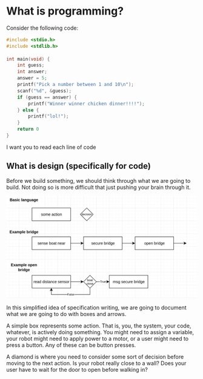 # What is programming? 

Consider the following code: 

```cpp
#include <stdio.h>
#include <stdlib.h>

int main(void) {
    int guess; 
    int answer;
    answer = 5;
    printf("Pick a number between 1 and 10\n");
    scanf("%d", &guess);
    if (guess == answer) {
        printf("Winner winner chicken dinner!!!!");
    } else {
        printf("lol!");
    }
    return 0
}
```

I want you to read each line of code 

## What is design (specifically for code)

Before we build something, we should think through what we are going to build. Not doing so is more difficult that just pushing your brain through it. 

![](2024-02-13-09-25-23.png)

In this simplified idea of specification writing, we are going to document what we are going to do with boxes and arrows. 

A simple box represents some action. That is, you, the system, your code, whatever, is actively doing something. You might need to assign a variable, your robot might need to apply power to a motor, or a user might need to press a button. Any of these can be button presses. 

A diamond is where you need to consider some sort of decision before moving to the next action. Is your robot really close to a wall? Does your user have to wait for the door to open before walking in? 